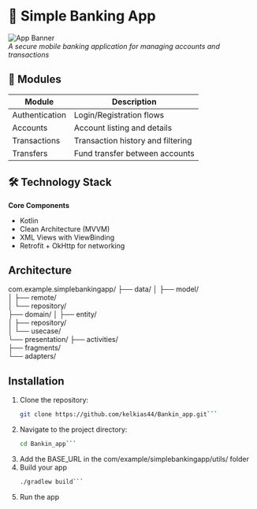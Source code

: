# 🏦 Simple Banking App

![App Banner](https://via.placeholder.com/1200x400/414A61/FFFFFF?text=Simple+Banking+App)  
*A secure mobile banking application for managing accounts and transactions*

## 🧩 Modules

| Module         | Description                          |
|----------------|--------------------------------------|
| Authentication | Login/Registration flows             |
| Accounts       | Account listing and details          |
| Transactions   | Transaction history and filtering    |
| Transfers      | Fund transfer between accounts       |

## 🛠️ Technology Stack

**Core Components**
- Kotlin
- Clean Architecture (MVVM)
- XML Views with ViewBinding
- Retrofit + OkHttp for networking 

## Architecture 

com.example.simplebankingapp/
├── data/
│   ├── model/          
│   ├── remote/         
│   └── repository/     
├── domain/
│   ├── entity/         
│   ├── repository/     
│   └── usecase/        
└── presentation/
    ├── activities/     
    ├── fragments/      
    └── adapters/

## Installation

1. Clone the repository:
   ```bash
   git clone https://github.com/kelkias44/Bankin_app.git```
2. Navigate to the project directory:
   ```bash
   cd Bankin_app```
3. Add the BASE_URL in the com/example/simplebankingapp/utils/ folder    
4. Build your app
   ```bash
   ./gradlew build```
5. Run the app
